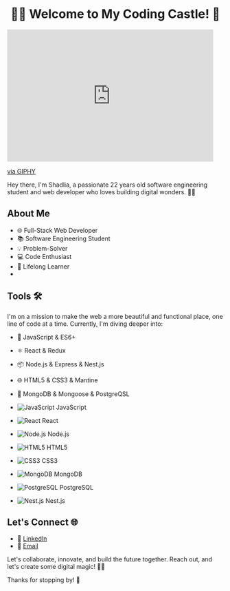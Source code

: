 <h1 align="center">👩‍💻 Welcome to My Coding Castle! 🏰</h1>
<p align="left">
  <iframe src="https://giphy.com/embed/SpopD7IQN2gK3qN4jS" width="480" height="307" frameBorder="0" class="giphy-embed" allowFullScreen></iframe><p><a href="https://giphy.com/gifs/website-SpopD7IQN2gK3qN4jS">via GIPHY</a></p>
</p>
Hey there, I'm Shadlia, a passionate 22 years old  software engineering student and web developer who loves building digital wonders. 👩‍💼

## About Me

- 🌐 Full-Stack Web Developer
- 📚  Software Engineering Student
- 💡 Problem-Solver 
- 💻 Code Enthusiast
- 🌟 Lifelong Learner
- 
## Tools 🛠️
I'm on a mission to make the web a more beautiful and functional place, one line of code at a time. Currently, I'm diving deeper into:

- 🚀 JavaScript & ES6+
- ⚛️ React & Redux
- 📦 Node.js & Express & Nest.js
- 🌐 HTML5 & CSS3 & Mantine 
- 💾 MongoDB & Mongoose & PostgreQSL
  
- ![JavaScript](https://iconify.design/icon-sets/simple-icons:javascript.svg) JavaScript
- ![React](https://iconify.design/icon-sets/simple-icons:react.svg) React
- ![Node.js](https://iconify.design/icon-sets/simple-icons:node-dot-js.svg) Node.js
- ![HTML5](https://iconify.design/icon-sets/simple-icons:html5.svg) HTML5
- ![CSS3](https://iconify.design/icon-sets/simple-icons:css3.svg) CSS3
- ![MongoDB](https://iconify.design/icon-sets/simple-icons:mongodb.svg) MongoDB
- ![PostgreSQL](https://iconify.design/icon-sets/simple-icons:postgresql.svg) PostgreSQL
- ![Nest.js](https://iconify.design/icon-sets/simple-icons:nestjs.svg) Nest.js

## Let's Connect 🌐

- 💬 [LinkedIn](https://www.linkedin.com/in/shadlia-el-amri-aa97211b4/)
- 📧 [Email](shadliaelamri@gmail.com)

Let's collaborate, innovate, and build the future together. Reach out, and let's create some digital magic! 💫✨

Thanks for stopping by! 💖



